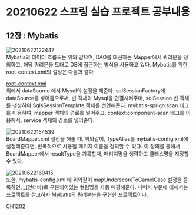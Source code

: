 <h1> 20210622 스프링 실습 프로젝트 공부내용 </h1>


<h2>12장 : Mybatis</h2>

![20210622122447](https://user-images.githubusercontent.com/61536109/122890233-76f46400-d37e-11eb-9dc8-a7a5235a4fb5.png) <br>
Mybatis의 데이터 흐름도는 위와 같으며, DAO를 대신하는 Mapper에서 쿼리문을 정의하고, 해당 쿼리문을 토대로 DB에 접근하는 방식을 사용하고 있다.
Mybatis를 위한 root-context.xml의 설정은 다음과  같다

[root-context.xml](https://github.com/kokochi66/StudyFilm_BackEnd_kokochi/blob/main/5_Spring4/hdSpring/CH1202/src/main/webapp/WEB-INF/spring/root-context.xml)<br>
위에서 dataSource 에서 Mysql의 설정을 해준다.
sqlSessionFactory에 dataSource를 넣어줌으로써, 빈 객체와 Mysql을 연결시켜주며,
sqlSession 빈 객체를  생성하여 SqlsSessionTemplate 객체를 선언해준다.
mybatis-sprign:scan  태그를 이용하여,  mapper 객체의 경로를 넣어주고,
context:component-scan 태그를 이용해서, service 객체의 경로를 넣어준다.

![20210622154539](https://user-images.githubusercontent.com/61536109/122890579-c5096780-d37e-11eb-8837-e14f3d31f1ca.png) <br>
BoardMapper.xml 설정을 해줄 때, 위와같이, TypeAlias를 mybatis-config.xml에 설정해준다면, 반복적으로 사용될 패키지 이름을 정의할 수 있다.
이 정의를 통해서 BoardMapper에서 resultType을 기록할때, 패키지명을 생략하고 클래스명을 지정할 수 있다.

![20210622160415](https://user-images.githubusercontent.com/61536109/122890582-c5a1fe00-d37e-11eb-843f-98915a33ad18.png) <br>
또한, mybatis-config.xml 에 위와같이 mapUnderscoreToCamelCase 설정을 등록하면, _(언더바)로 구분되어있는 컬럼명을 자동 매핑해준다.
나머지 부분에 대해서는 프로젝트를 참고하자 Mybatis의 쿼리부분을 구현한 프로젝트이다.

[CH1202](https://github.com/kokochi66/StudyFilm_BackEnd_kokochi/tree/main/5_Spring4/hdSpring/CH1202) <br>
